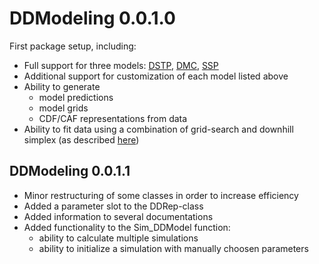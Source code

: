 # DDModeling 0.0.1.0  
First package setup, including:
* Full support for three models: [DSTP](https://psycnet.apa.org/buy/2010-14834-002), [DMC](https://www.ncbi.nlm.nih.gov/pubmed/25909766), [SSP](https://psycnet.apa.org/record/2011-23986-003)
* Additional support for customization of each model listed above
* Ability to generate 
  * model predictions
  * model grids
  * CDF/CAF representations from data
* Ability to fit data using a combination of grid-search and downhill simplex (as described [here](https://doi.org/10.3758/s13428-020-01366-8))

## DDModeling 0.0.1.1
* Minor restructuring of some classes in order to increase efficiency
* Added a parameter slot to the DDRep-class
* Added information to several documentations
* Added functionality to the Sim_DDModel function:
  * ability to calculate multiple simulations
  * ability to initialize a simulation with manually choosen parameters
